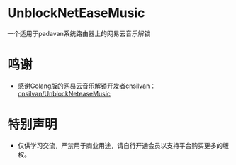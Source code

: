 # UnblockNetEaseMusic
一个适用于padavan系统路由器上的网易云音乐解锁
# 鸣谢
* 感谢Golang版的网易云音乐解锁开发者cnsilvan：[cnsilvan/UnblockNeteaseMusic](https://github.com/cnsilvan/UnblockNeteaseMusic/)
# 特别声明
* 仅供学习交流，严禁用于商业用途，请自行开通会员以支持平台购买更多的版权。
